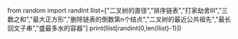 from random import randint
llist=["二叉树的直径","排序链表","打家劫舍III","三数之和","最大正方形","删除链表的倒数第n个结点","二叉树的最近公共祖先","最长回文子串","盛最多水的容器"]
print(llist[randint(0,len(llist)-1)])